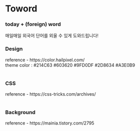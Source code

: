 # Toword

<h3>today + (foreign) word</h3>
매일매일 외국어 단어를 외울 수 있게 도와드립니다!

<h3>Design</h3>
reference - https://color.hailpixel.com/<br>
theme color : #214C63 #603620 #9FD0DF #2D8634 #A3E0B9<br><br>

<h3>CSS</h3>
reference - https://css-tricks.com/archives/ <br><br>


<h3>Background</h3>
reference - https://mainia.tistory.com/2795 <br><br>